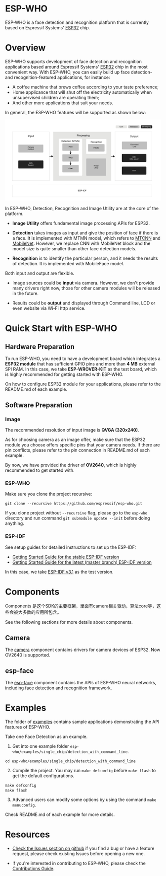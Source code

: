 # ESP-WHO

ESP-WHO is a face detection and recognition platform that is currently based on Espressif Systems' [ESP32](https://espressif.com/en/products/hardware/esp32/overview) chip.

# Overview
ESP-WHO supports development of face detection and recognition applications based around Espressif Systems' [ESP32](https://espressif.com/en/products/hardware/esp32/overview) chip in the most convenient way. With ESP-WHO, you can easily build up face detection- and recognition-featured applications, for instance:
* A coffee machine that brews coffee according to your taste preference;
* Home applicance that will shut off the electricity automatically when unsupervised children are operating them;
* And other more applications that suit your needs.

In general, the ESP-WHO features will be supported as shown below:

![overview](img/overview.jpg)

In ESP-WHO, Detection, Recognition and Image Utility are at the core of the platform.


* **Image Utility** offers fundamental image processing APIs for ESP32.

* **Detection** takes images as input and give the position of face if there is a face. It is implemented with MTMN model, which refers to [MTCNN](http://cn.arxiv.org/abs/1604.02878) and [MobileNet](https://arxiv.org/abs/1801.04381). However, we replace CNN with MobileNet block and the model size is quite smaller than other face detection models.

* **Recognition** is to identify the particular person, and it needs the results of detection. It is implemented with MobileFace model.


Both input and output are flexible.

* Image sources could be **input** via camera. However, we don't provide many drivers right now, those for other camera modules will be released in the future.

* Results could be **output** and displayed through Command line, LCD or even website via Wi-Fi http service.


# Quick Start with ESP-WHO

## Hardware Preparation

To run ESP-WHO, you need to have a development board which integrates a **ESP32 module** that has sufficient GPIO pins and more than **4 MB** external SPI RAM. In this case, we take **ESP-WROVER-KIT** as the test board, which is highly recommended for getting started with ESP-WHO.

On how to configure ESP32 module for your applications, please refer to the README.md of each example.

## Software Preparation

### Image

The recommended resolution of input image is **QVGA (320x240)**.

As for choosing camera as an image offer, make sure that the ESP32 module you choose offers specific pins that your camera needs. If there are pin conflicts, please refer to the pin connection in README.md of each example.

By now, we have provided the driver of **OV2640**, which is highly recommended to get started with.

### ESP-WHO
Make sure you clone the project recursive:

```
git clone --recursive https://github.com/espressif/esp-who.git 
```

 If you clone project without `--recursive` flag, please go to the `esp-who` directory and run command `git submodule update --init` before doing anything.

### ESP-IDF
See setup guides for detailed instructions to set up the ESP-IDF:

* [Getting Started Guide for the stable ESP-IDF version](https://docs.espressif.com/projects/esp-idf/en/stable/get-started/)
* [Getting Started Guide for the latest (master branch) ESP-IDF version](https://docs.espressif.com/projects/esp-idf/en/latest/get-started/)

 In this case, we take [ESP-IDF v3.1](https://github.com/espressif/esp-idf/releases/v3.1) as the test version.


# Components

Components 是这个SDK的主要框架，里面有camera相关驱动，算法core等，这些会被大多数的应用所包含。

See the following sections for more details about components.

## Camera

The [camera](components/camera) component contains drivers for camera devices of ESP32. Now OV2640 is supported.


## esp-face

The [esp-face](components/esp-face) component contains the APIs of ESP-WHO neural networks, including face detection and recognition framework.


# Examples
The folder of [examples](examples) contains sample applications demonstrating the API features of ESP-WHO.

Take one Face Detection as an example.

1. Get into one example folder `esp-who/examples/single_chip/detection_with_command_line`.
```
cd esp-who/examples/single_chip/detection_with_command_line
```

2. Compile the project. You may run `make defconfig` before `make flash` to get the default configurations.
```
make defconfig
make flash
```
3. Advanced users can modify some options by using the command `make menuconfig`.


Check README.md of each example for more details.


# Resources

* [Check the Issues section on github](https://github.com/espressif/esp-who/issues) if you find a bug or have a feature request, please check existing Issues before opening a new one.

* If you're interested in contributing to ESP-WHO, please check the [Contributions Guide](https://esp-idf.readthedocs.io/en/latest/contribute/index.html).
